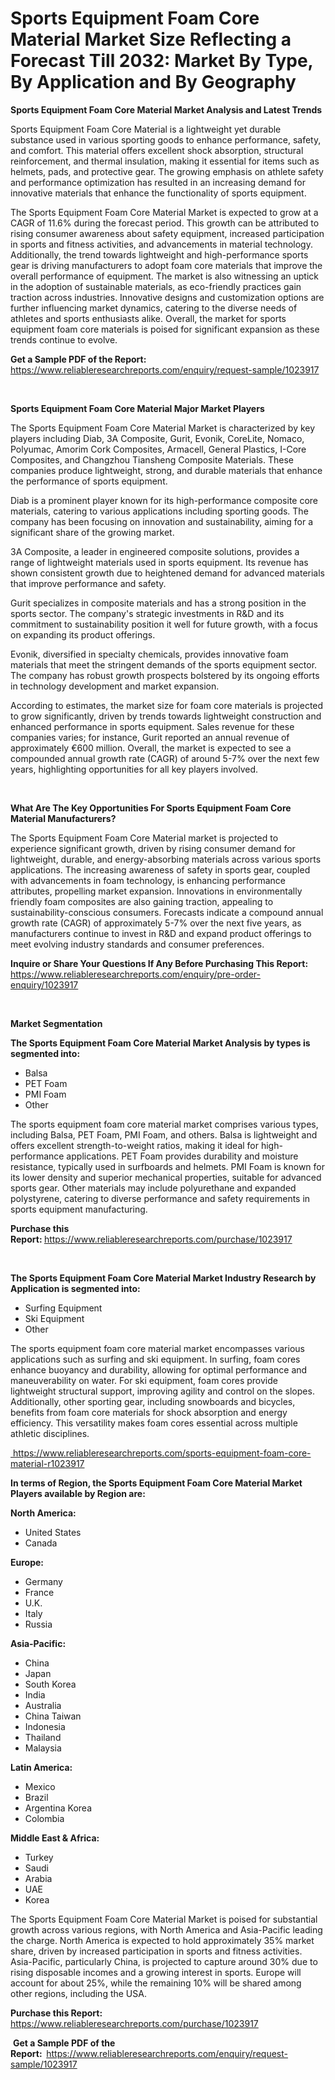 <p><h1>Sports Equipment Foam Core Material Market Size Reflecting a Forecast Till 2032: Market By Type, By Application and By Geography</h1></p><p><strong>Sports Equipment Foam Core Material Market Analysis and Latest Trends</strong></p>
<p><p>Sports Equipment Foam Core Material is a lightweight yet durable substance used in various sporting goods to enhance performance, safety, and comfort. This material offers excellent shock absorption, structural reinforcement, and thermal insulation, making it essential for items such as helmets, pads, and protective gear. The growing emphasis on athlete safety and performance optimization has resulted in an increasing demand for innovative materials that enhance the functionality of sports equipment.</p><p>The Sports Equipment Foam Core Material Market is expected to grow at a CAGR of 11.6% during the forecast period. This growth can be attributed to rising consumer awareness about safety equipment, increased participation in sports and fitness activities, and advancements in material technology. Additionally, the trend towards lightweight and high-performance sports gear is driving manufacturers to adopt foam core materials that improve the overall performance of equipment. The market is also witnessing an uptick in the adoption of sustainable materials, as eco-friendly practices gain traction across industries. Innovative designs and customization options are further influencing market dynamics, catering to the diverse needs of athletes and sports enthusiasts alike. Overall, the market for sports equipment foam core materials is poised for significant expansion as these trends continue to evolve.</p></p>
<p><strong>Get a Sample PDF of the Report:&nbsp;</strong> <a href="https://www.reliableresearchreports.com/enquiry/request-sample/1023917?utm_campaign=33&utm_medium=2&utm_source=Github&utm_content=ia&utm_term=18042025&utm_id=sports-equipment-foam-core-material">https://www.reliableresearchreports.com/enquiry/request-sample/1023917</a></p>
<p>&nbsp;</p>
<p><strong>Sports Equipment Foam Core Material Major Market Players</strong></p>
<p><p>The Sports Equipment Foam Core Material Market is characterized by key players including Diab, 3A Composite, Gurit, Evonik, CoreLite, Nomaco, Polyumac, Amorim Cork Composites, Armacell, General Plastics, I-Core Composites, and Changzhou Tiansheng Composite Materials. These companies produce lightweight, strong, and durable materials that enhance the performance of sports equipment.</p><p>Diab is a prominent player known for its high-performance composite core materials, catering to various applications including sporting goods. The company has been focusing on innovation and sustainability, aiming for a significant share of the growing market.</p><p>3A Composite, a leader in engineered composite solutions, provides a range of lightweight materials used in sports equipment. Its revenue has shown consistent growth due to heightened demand for advanced materials that improve performance and safety.</p><p>Gurit specializes in composite materials and has a strong position in the sports sector. The company's strategic investments in R&D and its commitment to sustainability position it well for future growth, with a focus on expanding its product offerings.</p><p>Evonik, diversified in specialty chemicals, provides innovative foam materials that meet the stringent demands of the sports equipment sector. The company has robust growth prospects bolstered by its ongoing efforts in technology development and market expansion.</p><p>According to estimates, the market size for foam core materials is projected to grow significantly, driven by trends towards lightweight construction and enhanced performance in sports equipment. Sales revenue for these companies varies; for instance, Gurit reported an annual revenue of approximately €600 million. Overall, the market is expected to see a compounded annual growth rate (CAGR) of around 5-7% over the next few years, highlighting opportunities for all key players involved.</p></p>
<p>&nbsp;</p>
<p><strong>What Are The Key Opportunities For Sports Equipment Foam Core Material Manufacturers?</strong></p>
<p><p>The Sports Equipment Foam Core Material market is projected to experience significant growth, driven by rising consumer demand for lightweight, durable, and energy-absorbing materials across various sports applications. The increasing awareness of safety in sports gear, coupled with advancements in foam technology, is enhancing performance attributes, propelling market expansion. Innovations in environmentally friendly foam composites are also gaining traction, appealing to sustainability-conscious consumers. Forecasts indicate a compound annual growth rate (CAGR) of approximately 5-7% over the next five years, as manufacturers continue to invest in R&D and expand product offerings to meet evolving industry standards and consumer preferences.</p></p>
<p><strong>Inquire or Share Your Questions If Any Before Purchasing This Report:</strong> <a href="https://www.reliableresearchreports.com/enquiry/pre-order-enquiry/1023917?utm_campaign=33&utm_medium=2&utm_source=Github&utm_content=ia&utm_term=18042025&utm_id=sports-equipment-foam-core-material">https://www.reliableresearchreports.com/enquiry/pre-order-enquiry/1023917</a></p>
<p>&nbsp;</p>
<p><strong>Market Segmentation</strong></p>
<p><strong>The Sports Equipment Foam Core Material Market Analysis by types is segmented into:</strong></p>
<p><ul><li>Balsa</li><li>PET Foam</li><li>PMI Foam</li><li>Other</li></ul></p>
<p><p>The sports equipment foam core material market comprises various types, including Balsa, PET Foam, PMI Foam, and others. Balsa is lightweight and offers excellent strength-to-weight ratios, making it ideal for high-performance applications. PET Foam provides durability and moisture resistance, typically used in surfboards and helmets. PMI Foam is known for its lower density and superior mechanical properties, suitable for advanced sports gear. Other materials may include polyurethane and expanded polystyrene, catering to diverse performance and safety requirements in sports equipment manufacturing.</p></p>
<p><strong>Purchase this Report:&nbsp;</strong><a href="https://www.reliableresearchreports.com/purchase/1023917?utm_campaign=33&utm_medium=2&utm_source=Github&utm_content=ia&utm_term=18042025&utm_id=sports-equipment-foam-core-material">https://www.reliableresearchreports.com/purchase/1023917</a></p>
<p>&nbsp;</p>
<p><strong>The Sports Equipment Foam Core Material Market Industry Research by Application is segmented into:</strong></p>
<p><ul><li>Surfing Equipment</li><li>Ski Equipment</li><li>Other</li></ul></p>
<p><p>The sports equipment foam core material market encompasses various applications such as surfing and ski equipment. In surfing, foam cores enhance buoyancy and durability, allowing for optimal performance and maneuverability on water. For ski equipment, foam cores provide lightweight structural support, improving agility and control on the slopes. Additionally, other sporting gear, including snowboards and bicycles, benefits from foam core materials for shock absorption and energy efficiency. This versatility makes foam cores essential across multiple athletic disciplines.</p></p>
<p><a href="https://www.reliableresearchreports.com/sports-equipment-foam-core-material-r1023917?utm_campaign=33&utm_medium=2&utm_source=Github&utm_content=ia&utm_term=18042025&utm_id=sports-equipment-foam-core-material">&nbsp;https://www.reliableresearchreports.com/sports-equipment-foam-core-material-r1023917</a></p>
<p><strong>In terms of Region, the Sports Equipment Foam Core Material Market Players available by Region are:</strong></p>
<p>
    <p> <strong> North America: </strong>
        <ul>
            <li>United States</li>
            <li>Canada</li>
        </ul>
        </p> 
    <p> <strong> Europe: </strong>
        <ul>
            <li>Germany</li>
            <li>France</li>
            <li>U.K.</li>
            <li>Italy</li>
            <li>Russia</li>
        </ul>
        </p> 
    <p> <strong> Asia-Pacific: </strong>
        <ul>
            <li>China</li>
            <li>Japan</li>
            <li>South Korea</li>
            <li>India</li>
            <li>Australia</li>
            <li>China Taiwan</li>
            <li>Indonesia</li>
            <li>Thailand</li>
            <li>Malaysia</li>
        </ul>
        </p> 
    <p> <strong> Latin America: </strong>
        <ul>
            <li>Mexico</li>
            <li>Brazil</li>
            <li>Argentina Korea</li>
            <li>Colombia</li>
        </ul>
        </p> 
    <p> <strong> Middle East & Africa: </strong>
        <ul>
            <li>Turkey</li>
            <li>Saudi</li>
            <li>Arabia</li>
            <li>UAE</li>
            <li>Korea</li>
        </ul>
    </p>
    </p>
<p><p>The Sports Equipment Foam Core Material Market is poised for substantial growth across various regions, with North America and Asia-Pacific leading the charge. North America is expected to hold approximately 35% market share, driven by increased participation in sports and fitness activities. Asia-Pacific, particularly China, is projected to capture around 30% due to rising disposable incomes and a growing interest in sports. Europe will account for about 25%, while the remaining 10% will be shared among other regions, including the USA.</p></p>
<p><strong>Purchase this Report: </strong><a href="https://www.reliableresearchreports.com/purchase/1023917?utm_campaign=33&utm_medium=2&utm_source=Github&utm_content=ia&utm_term=18042025&utm_id=sports-equipment-foam-core-material">https://www.reliableresearchreports.com/purchase/1023917</a></p>
<p>&nbsp;<strong>Get a Sample PDF of the Report:&nbsp;&nbsp;</strong><a href="https://www.reliableresearchreports.com/enquiry/request-sample/1023917?utm_campaign=33&utm_medium=2&utm_source=Github&utm_content=ia&utm_term=18042025&utm_id=sports-equipment-foam-core-material">https://www.reliableresearchreports.com/enquiry/request-sample/1023917</a></p>
<p><strong></strong></p>
<p><p></p><p></p><p></p></p>